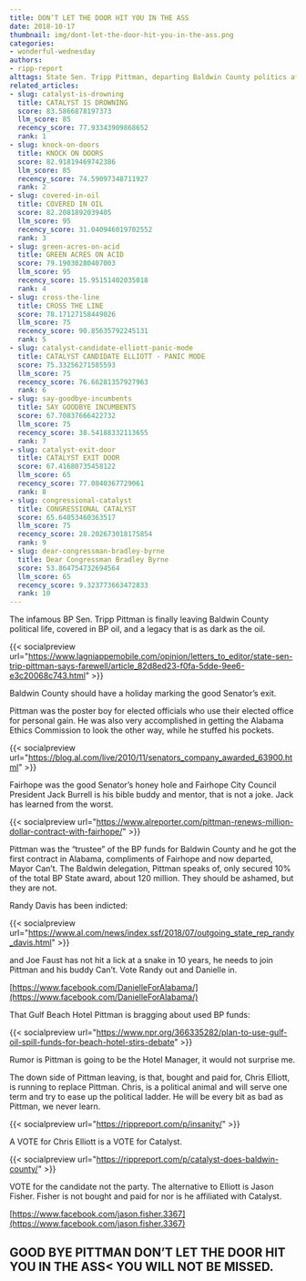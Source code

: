 ```yaml
---
title: DON’T LET THE DOOR HIT YOU IN THE ASS
date: 2018-10-17
thumbnail: img/dont-let-the-door-hit-you-in-the-ass.png
categories:
- wonderful-wednesday
authors:
- ripp-report
alttags: State Sen. Tripp Pittman, departing Baldwin County politics after a controversial career marked by accusations of self-int...
related_articles:
- slug: catalyst-is-drowning
  title: CATALYST IS DROWNING
  score: 83.5866878197373
  llm_score: 85
  recency_score: 77.93343909868652
  rank: 1
- slug: knock-on-doors
  title: KNOCK ON DOORS
  score: 82.91819469742386
  llm_score: 85
  recency_score: 74.59097348711927
  rank: 2
- slug: covered-in-oil
  title: COVERED IN OIL
  score: 82.2081892039405
  llm_score: 95
  recency_score: 31.040946019702552
  rank: 3
- slug: green-acres-on-acid
  title: GREEN ACRES ON ACID
  score: 79.19030280407003
  llm_score: 95
  recency_score: 15.95151402035018
  rank: 4
- slug: cross-the-line
  title: CROSS THE LINE
  score: 78.17127158449026
  llm_score: 75
  recency_score: 90.85635792245131
  rank: 5
- slug: catalyst-candidate-elliott-panic-mode
  title: CATALYST CANDIDATE ELLIOTT - PANIC MODE
  score: 75.33256271585593
  llm_score: 75
  recency_score: 76.66281357927963
  rank: 6
- slug: say-goodbye-incumbents
  title: SAY GOODBYE INCUMBENTS
  score: 67.70837666422732
  llm_score: 75
  recency_score: 38.54188332113655
  rank: 7
- slug: catalyst-exit-door
  title: CATALYST EXIT DOOR
  score: 67.41680735458122
  llm_score: 65
  recency_score: 77.0840367729061
  rank: 8
- slug: congressional-catalyst
  title: CONGRESSIONAL CATALYST
  score: 65.64053460363517
  llm_score: 75
  recency_score: 28.202673018175854
  rank: 9
- slug: dear-congressman-bradley-byrne
  title: Dear Congressman Bradley Byrne
  score: 53.864754732694564
  llm_score: 65
  recency_score: 9.323773663472833
  rank: 10
---
```

The infamous BP Sen. Tripp Pittman is finally leaving Baldwin County political life, covered in BP oil, and a legacy that is as dark as the oil.

{{< socialpreview url="https://www.lagniappemobile.com/opinion/letters_to_editor/state-sen-trip-pittman-says-farewell/article_82d8ed23-f0fa-5dde-9ee6-e3c20068c743.html" >}}

Baldwin County should have a holiday marking the good Senator’s exit.

Pittman was the poster boy for elected officials who use their elected office for personal gain. He was also very accomplished in getting the Alabama Ethics Commission to look the other way, while he stuffed his pockets.

{{< socialpreview url="https://blog.al.com/live/2010/11/senators_company_awarded_63900.html" >}}

Fairhope was the good Senator’s honey hole and Fairhope City Council President Jack Burrell is his bible buddy and mentor, that is not a joke. Jack has learned from the worst.

{{< socialpreview url="https://www.alreporter.com/pittman-renews-million-dollar-contract-with-fairhope/" >}}

Pittman was the “trustee” of the BP funds for Baldwin County and he got the first contract in Alabama, compliments of Fairhope and now departed, Mayor Can’t. The Baldwin delegation, Pittman speaks of, only secured 10% of the total BP State award, about 120 million. They should be ashamed, but they are not.

Randy Davis has been indicted:

{{< socialpreview url="https://www.al.com/news/index.ssf/2018/07/outgoing_state_rep_randy_davis.html" >}}

and Joe Faust has not hit a lick at a snake in 10 years, he needs to join Pittman and his buddy Can’t. Vote Randy out and Danielle in.

[https://www.facebook.com/DanielleForAlabama/](https://www.facebook.com/DanielleForAlabama/)

That Gulf Beach Hotel Pittman is bragging about used BP funds:

{{< socialpreview url="https://www.npr.org/366335282/plan-to-use-gulf-oil-spill-funds-for-beach-hotel-stirs-debate" >}}

Rumor is Pittman is going to be the Hotel Manager, it would not surprise me.

The down side of Pittman leaving, is that, bought and paid for, Chris Elliott, is running to replace Pittman. Chris, is a political animal and will serve one term and try to ease up the political ladder. He will be every bit as bad as Pittman, we never learn.

{{< socialpreview url="https://rippreport.com/p/insanity/" >}}

A VOTE for Chris Elliott is a VOTE for Catalyst.

{{< socialpreview url="https://rippreport.com/p/catalyst-does-baldwin-county/" >}}

VOTE for the candidate not the party. The alternative to Elliott is Jason Fisher. Fisher is not bought and paid for nor is he affiliated with Catalyst.

[https://www.facebook.com/jason.fisher.3367](https://www.facebook.com/jason.fisher.3367)

## GOOD BYE PITTMAN DON’T LET THE DOOR HIT YOU IN THE ASS< YOU WILL NOT BE MISSED.

